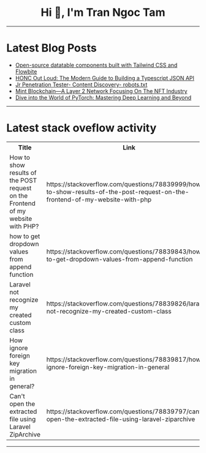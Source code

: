 <h1 align="center">Hi 👋, I'm Tran Ngoc Tam</h1>

---

# Latest Blog Posts 
<!-- BLOG-POST-LIST:START -->
- [Open-source datatable components built with Tailwind CSS and Flowbite](https://dev.to/themesberg/open-source-datatable-components-built-wiht-tailwind-css-5fae)
- [HONC Out Loud: The Modern Guide to Building a Typescript JSON API](https://dev.to/fiberplane/honc-out-loud-the-modern-guide-to-building-a-typescript-json-api-4b65)
- [Jr Penetration Tester- Content Discovery- robots.txt](https://dev.to/yowise/jr-penetration-tester-content-discovery-robotstxt-2b3)
- [Mint Blockchain—A Layer 2 Network Focusing On The NFT Industry](https://dev.to/mint_/mint-blockchain-a-layer-2-network-focusing-on-the-nft-industry-8ah)
- [Dive into the World of PyTorch: Mastering Deep Learning and Beyond](https://dev.to/getvm/dive-into-the-world-of-pytorch-mastering-deep-learning-and-beyond-3cl7)
<!-- BLOG-POST-LIST:END -->

---

# Latest stack oveflow activity
<table>
  <tr><th>Title</th><th>Link</th></tr>
  <!-- STACKOVERFLOW:START --><tr><td>How to show results of the POST request on the Frontend of my website with PHP?</td><td>https://stackoverflow.com/questions/78839999/how-to-show-results-of-the-post-request-on-the-frontend-of-my-website-with-php</td></tr><tr><td>how to get dropdown values from append function</td><td>https://stackoverflow.com/questions/78839843/how-to-get-dropdown-values-from-append-function</td></tr><tr><td>Laravel not recognize my created custom class</td><td>https://stackoverflow.com/questions/78839826/laravel-not-recognize-my-created-custom-class</td></tr><tr><td>How ignore foreign key migration in general?</td><td>https://stackoverflow.com/questions/78839817/how-ignore-foreign-key-migration-in-general</td></tr><tr><td>Can&#39;t open the extracted file using Laravel ZipArchive</td><td>https://stackoverflow.com/questions/78839797/cant-open-the-extracted-file-using-laravel-ziparchive</td></tr><!-- STACKOVERFLOW:END -->
</table>

---


